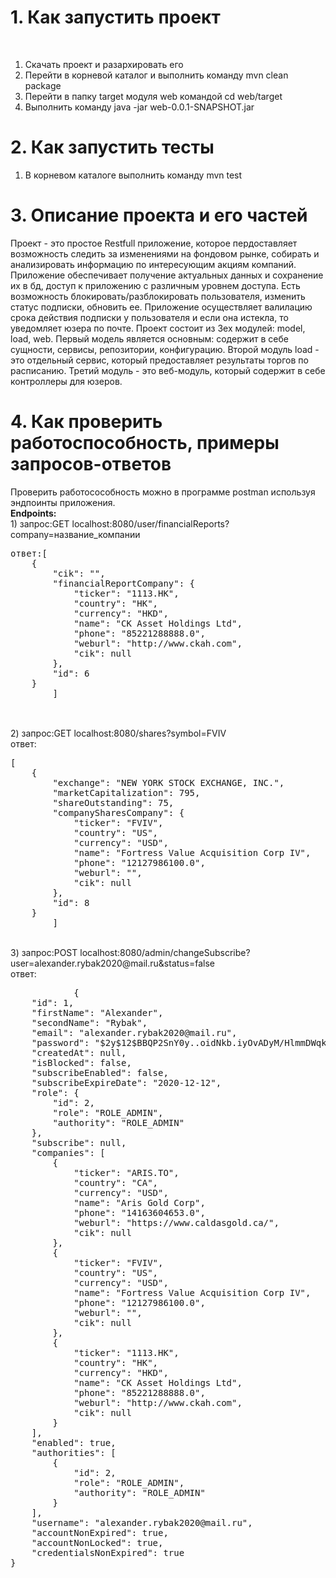 <h1>1. Как запустить проект</h1><br>
	<ol>
		<li>Скачать проект и разархировать его</li>
		<li>Перейти в корневой каталог и выполнить команду mvn clean package</li>
		<li>Перейти в папку target модуля web командой cd web/target</li>
		<li>Выполнить команду java -jar web-0.0.1-SNAPSHOT.jar</li>
	</ol>
<h1>2. Как запустить тесты</h1>
	<ol>
		<li>В корневом каталоге выполнить команду mvn test</li>
	</ol>
<h1>3. Описание проекта и его частей</h1>
	<p>
		Проект - это простое Restfull приложение, которое пердоставляет возможность следить за изменениями на фондовом рынке, 
		собирать и анализировать информацию по интересующим акциям компаний. Приложение обеспечивает получение актуальных данных и сохранение их в бд,
		доступ к приложению с различным уровнем доступа. Есть возможность блокировать/разблокировать пользователя, изменить статус подписки, обновить ее.
		Приложение осуществляет валилацию срока действия подписки у пользователя и если она истекла, то уведомляет юзера по почте.
		Проект состоит из 3ех модулей: model, load, web. Первый модель является основным: содержит в себе сущности, сервисы, репозитории, конфигурацию.
		Второй модуль load - это отдельный сервис, который предоставляет результаты торгов по расписанию.
		Третий модуль - это веб-модуль, который содержит в себе контроллеры для юзеров.
	</p>
<h1>4. Как проверить работоспособность, примеры запросов-ответов</h1>
		Проверить работосособность можно в программе postman используя эндпоинты приложения.<br>
		<strong>Endpoints:</strong><br>
		1) запрос:GET localhost:8080/user/financialReports?company=название_компании<br>
		<pre>ответ:[
    {
        "cik": "",
        "financialReportCompany": {
            "ticker": "1113.HK",
            "country": "HK",
            "currency": "HKD",
            "name": "CK Asset Holdings Ltd",
            "phone": "85221288888.0",
            "weburl": "http://www.ckah.com",
            "cik": null
        },
        "id": 6
    }
		]
		</pre><br>
		2) запрос:GET localhost:8080/shares?symbol=FVIV<br>
		ответ: 
		<pre>[
    {
        "exchange": "NEW YORK STOCK EXCHANGE, INC.",
        "marketCapitalization": 795,
        "shareOutstanding": 75,
        "companySharesCompany": {
            "ticker": "FVIV",
            "country": "US",
            "currency": "USD",
            "name": "Fortress Value Acquisition Corp IV",
            "phone": "12127986100.0",
            "weburl": "",
            "cik": null
        },
        "id": 8
    }
		]</pre><br>
		3) запрос:POST localhost:8080/admin/changeSubscribe?user=alexander.rybak2020@mail.ru&status=false<br>
		ответ:
		<pre>
			{
    "id": 1,
    "firstName": "Alexander",
    "secondName": "Rybak",
    "email": "alexander.rybak2020@mail.ru",
    "password": "$2y$12$BBQP2SnY0y..oidNkb.iyOvADyM/HlmmDWqkGrppOEzgijeabLhnK",
    "createdAt": null,
    "isBlocked": false,
    "subscribeEnabled": false,
    "subscribeExpireDate": "2020-12-12",
    "role": {
        "id": 2,
        "role": "ROLE_ADMIN",
        "authority": "ROLE_ADMIN"
    },
    "subscribe": null,
    "companies": [
        {
            "ticker": "ARIS.TO",
            "country": "CA",
            "currency": "USD",
            "name": "Aris Gold Corp",
            "phone": "14163604653.0",
            "weburl": "https://www.caldasgold.ca/",
            "cik": null
        },
        {
            "ticker": "FVIV",
            "country": "US",
            "currency": "USD",
            "name": "Fortress Value Acquisition Corp IV",
            "phone": "12127986100.0",
            "weburl": "",
            "cik": null
        },
        {
            "ticker": "1113.HK",
            "country": "HK",
            "currency": "HKD",
            "name": "CK Asset Holdings Ltd",
            "phone": "85221288888.0",
            "weburl": "http://www.ckah.com",
            "cik": null
        }
    ],
    "enabled": true,
    "authorities": [
        {
            "id": 2,
            "role": "ROLE_ADMIN",
            "authority": "ROLE_ADMIN"
        }
    ],
    "username": "alexander.rybak2020@mail.ru",
    "accountNonExpired": true,
    "accountNonLocked": true,
    "credentialsNonExpired": true
}
		</pre>
